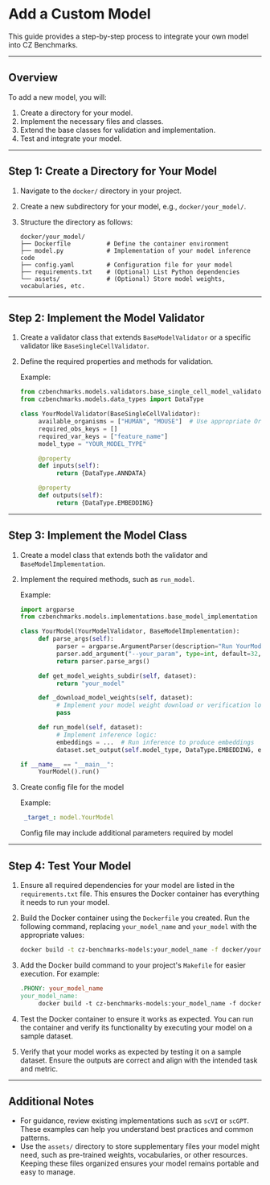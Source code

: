# Add a Custom Model

This guide provides a step-by-step process to integrate your own model into CZ Benchmarks.

---

## Overview

To add a new model, you will:
1. Create a directory for your model.
2. Implement the necessary files and classes.
3. Extend the base classes for validation and implementation.
4. Test and integrate your model.

---

## Step 1: Create a Directory for Your Model

1. Navigate to the `docker/` directory in your project.
2. Create a new subdirectory for your model, e.g., `docker/your_model/`.
3. Structure the directory as follows:

    ```
    docker/your_model/
    ├── Dockerfile          # Define the container environment
    ├── model.py            # Implementation of your model inference code
    ├── config.yaml         # Configuration file for your model
    ├── requirements.txt    # (Optional) List Python dependencies
    └── assets/             # (Optional) Store model weights, vocabularies, etc.
    ```

---

## Step 2: Implement the Model Validator

1. Create a validator class that extends `BaseModelValidator` or a specific validator like `BaseSingleCellValidator`.
2. Define the required properties and methods for validation.

    Example:

    ```python
    from czbenchmarks.models.validators.base_single_cell_model_validator import BaseSingleCellValidator
    from czbenchmarks.models.data_types import DataType

    class YourModelValidator(BaseSingleCellValidator):
         available_organisms = ["HUMAN", "MOUSE"]  # Use appropriate Organism enums
         required_obs_keys = []
         required_var_keys = ["feature_name"]
         model_type = "YOUR_MODEL_TYPE"

         @property
         def inputs(self):
              return {DataType.ANNDATA}

         @property
         def outputs(self):
              return {DataType.EMBEDDING}
    ```

---

## Step 3: Implement the Model Class

1. Create a model class that extends both the validator and `BaseModelImplementation`.
2. Implement the required methods, such as `run_model`.

    Example:

    ```python
    import argparse
    from czbenchmarks.models.implementations.base_model_implementation import BaseModelImplementation

    class YourModel(YourModelValidator, BaseModelImplementation):
         def parse_args(self):
              parser = argparse.ArgumentParser(description="Run YourModel on input dataset.")
              parser.add_argument("--your_param", type=int, default=32, help="Description of your_param")
              return parser.parse_args()

         def get_model_weights_subdir(self, dataset):
              return "your_model"

         def _download_model_weights(self, dataset):
              # Implement your model weight download or verification logic here.
              pass

         def run_model(self, dataset):
              # Implement inference logic:
              embeddings = ...  # Run inference to produce embeddings
              dataset.set_output(self.model_type, DataType.EMBEDDING, embeddings)

    if __name__ == "__main__":
         YourModel().run()
    ```

3. Create config file for the model

    Example:

    ```yaml
     _target_: model.YourModel

    ```
    Config file may include additional parameters required by model

---

## Step 4: Test Your Model

1. Ensure all required dependencies for your model are listed in the `requirements.txt` file. This ensures the Docker container has everything it needs to run your model.

2. Build the Docker container using the `Dockerfile` you created. Run the following command, replacing `your_model_name` and `your_model` with the appropriate values:

     ```sh
     docker build -t cz-benchmarks-models:your_model_name -f docker/yourmodelpath/Dockerfile .
     ```

3. Add the Docker build command to your project's `Makefile` for easier execution. For example:

     ```makefile
     .PHONY: your_model_name
     your_model_name:
          docker build -t cz-benchmarks-models:your_model_name -f docker/yourmodelpath/Dockerfile .
     ```

4. Test the Docker container to ensure it works as expected. You can run the container and verify its functionality by executing your model on a sample dataset.
5. Verify that your model works as expected by testing it on a sample dataset. Ensure the outputs are correct and align with the intended task and metric.

---

## Additional Notes

- For guidance, review existing implementations such as `scVI` or `scGPT`. These examples can help you understand best practices and common patterns.
- Use the `assets/` directory to store supplementary files your model might need, such as pre-trained weights, vocabularies, or other resources. Keeping these files organized ensures your model remains portable and easy to manage.

